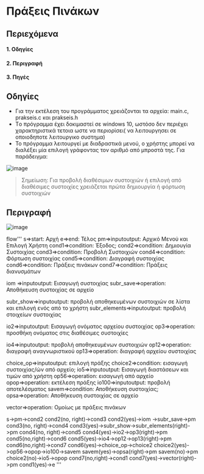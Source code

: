 # Πράξεις Πινάκων
## Περιεχόμενα
#### 1. Οδηγίες
#### 2. Περιγραφή
#### 3. Πηγές

## Οδηγίες
- Για την εκτέλεση του προγράμματος χρειάζονται τα αρχεία: main.c, prakseis.c και prakseis.h
- Τo πρόγραμμα έχει δοκιμαστεί σε windows 10, ωστόσο δεν περιέχει χαρακτηριστικά τετοια ωστε να περιορίσει( να λειτουργησει σε οποιοδηποτε λειτουργικο συστημα) 
- Το πρόγραμμα λειτουργεί με διαδραστικά μενού, ο χρήστης μπορεί να διαλέξει μία επιλογή γράφοντας τον αριθμό από μπροστά της. Για παράδειγμα:

![image](https://user-images.githubusercontent.com/97043061/150507535-1505374a-5cd1-4762-814a-806d5c2a1e81.png)

 > Σημείωση: Για προβολή διαθέσιμων συστοιχιών ή επιλογή από διαθέσιμες συστοιχίες χρειάζεται πρώτα δημιουργία ή φόρτωση συστοιχιών

## Περιγραφή

![image](https://user-images.githubusercontent.com/97043061/151072773-08e5df7e-779e-4856-9ac4-bb6406fb321b.png)



<div class="diagram">
flow'''
s=>start:  Αρχή
e=>end: Τέλος
pm=>inputoutput: Αρχικό Μενού και
Επιλογή Χρήστη
cond1=>condition: Έξοδος;
cond2=>condition: Δημιουγία Συστοιχίας
cond3=>condition: Προβολή Συστοιχιών
cond4=>condition: Φόρτωση συστοιχίας
cond5=>condition: Διαγραφή συστοιχίας
cond6=>condition: Πράξεις πινάκων
cond7=>condition: Πράξεις διανυσμάτων

iom =>inputoutput: Εισαγωγή συστοιχίας
subr_save=>operation: Αποθήκευση συστοιχίας σε αρχείο

subr_show=>inputoutput: προβολή αποθηκευμένων 
συστοιχιών σε λίστα και 
επιλογή ενός από το χρήστη
subr_elements=>inputoutput: προβολή στοιχείων συστοιχίας

io2=>inputoutput: Εισαγωγή ονόματος αρχείου συστοιχίας
op3=>operation: προσθήκη ονόματος στις διαθέσιμες συστοιχίες

io4=>inputoutput: προβολή 
αποθηκευμένων συστοιχιών
op12=>operation: διαγραφή αναγνωριστικού
op13=>operation: διαγραφή αρχείου συστοιχίας

choice_op=>inputoutput: επιλογή πράξης
choice2=>condition: εισαγωγή συστοιχίας/ών 
από αρχείο;
io5=>inputoutput: Εισαγωγή διαστάσεων και τιμών από χρήστη
op56=>operation: εισαγωγή από αρχείο
opop=>operation: εκτέλεση πράξης
io100=>inputoutput: προβολή αποτελέσματος
savem=>condition: Αποθήκευση συστοιχίας;
opsa=>operation: Αποθήκευση συστοιχίας σε αρχείο

vector=>operation: Ομοίως με πράξεις πινάκων



s->pm->cond2
cond2(no, right)->cond3
cond2(yes)->iom ->subr_save->pm
cond3(no, right)->cond4
cond3(yes)->subr_show->subr_elements(right)->pm
cond4(no, right)->cond5
cond4(yes)->io2->op3(right)->pm
cond5(no,right)->cond6
cond5(yes)->io4->op12->op13(right)->pm
cond6(no,right)->cond7
cond6(yes)->choice_op->choice2
choice2(yes)->op56->opop->io100->savem
savem(yes)->opsa(right)->pm
savem(no)->pm
choice2(no)->io5->opop
cond7(no,right)->cond1
cond7(yes)->vector(right)->pm
cond1(yes)->e
 '''
</div>

<script>
$(".diagram").flowchart();
</script>
